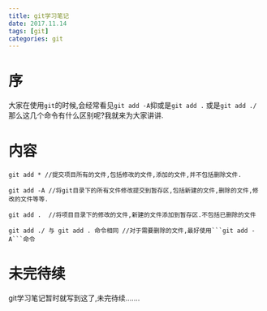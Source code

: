 ```yaml
---
title: git学习笔记
date: 2017.11.14
tags: [git]
categories: git
---
```


# 序
大家在使用```git```的时候,会经常看见```git add -A```抑或是```git add .``` 或是```git add ./``` 那么这几个命令有什么区别呢?我就来为大家讲讲.

# 内容

```
git add * //提交项目所有的文件,包括修改的文件,添加的文件,并不包括删除文件.

```

```
git add -A //将git目录下的所有文件修改提交到暂存区,包括新建的文件,删除的文件,修改的文件等等.
```

```
git add .  //将项目目录下的修改的文件,新建的文件添加到暂存区.不包括已删除的文件
```

```
git add ./ 与 git add . 命令相同 //对于需要删除的文件,最好使用```git add -A```命令
```

# 未完待续
git学习笔记暂时就写到这了,未完待续.......
